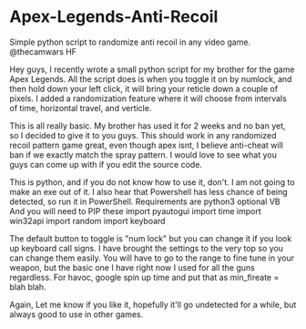 # Apex-Legends-Anti-Recoil
Simple python script to randomize anti recoil in any video game. @thecamwars HF


Hey guys, I recently wrote a small python script for my brother for the game Apex Legends. All the script does is when you toggle it on by numlock, and then hold down your left click, it will bring your reticle down a couple of pixels. I added a randomization feature where it will choose from intervals of time, horizontal travel, and verticle.

This is all really basic. My brother has used it for 2 weeks and no ban yet, so I decided to give it to you guys. This should work in any randomized recoil pattern game great, even though apex isnt, I believe anti-cheat will ban if we exactly match the spray pattern.
I would love to see what you guys can come up with if you edit the source code.

This is python, and if you do not know how to use it, don't. I am not going to make an exe out of it.
I also hear that Powershell has less chance of being detected, so run it in PowerShell.
Requirements are python3
optional VB
And you will need to PIP these
import pyautogui
import time
import win32api
import random
import keyboard


The default button to toggle is "num lock" but you can change it if you look up keyboard call signs.
I have brought the settings to the very top so you can change them easily.
You will have to go to the range to fine tune in your weapon, but the basic one I have right now I used for all the guns regardless.
For havoc, google spin up time and put that as min_fireate = blah blah.


Again, Let me know if you like it, hopefully it'll go undetected for a while, but always good to use in other games.
